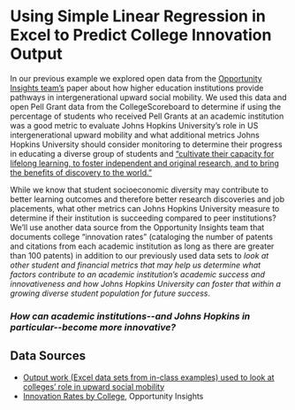 # Using Simple Linear Regression in Excel to Predict College Innovation Output

In our previous example we explored open data from the [Opportunity Insights team’s](https://opportunityinsights.org/data/?geographic_level=100&topic=0&paper_id=0#resource-listing) paper about how higher education institutions provide pathways in intergenerational upward social mobility. We used this data and open Pell Grant data from the CollegeScoreboard to determine if using the percentage of students who received Pell Grants at an academic institution was a good metric to evaluate Johns Hopkins University’s role in US intergenerational upward mobility and what additional metrics Johns Hopkins University should consider monitoring to determine their progress in educating a diverse group of students and [“cultivate their capacity for lifelong learning, to foster independent and original research, and to bring the benefits of discovery to the world.”](https://www.jhu.edu/about/history/)

While we know that student socioeconomic diversity may contribute to better learning outcomes and therefore better research discoveries and job placements, what other metrics can Johns Hopkins University measure to determine if their institution is succeeding compared to peer institutions? We’ll use another data source from the Opportunity Insights team that documents college “innovation rates” (cataloging the number of patents and citations from each academic institution as long as there are greater than 100 patents) in addition to our previously used data sets to *look at other student and financial metrics that may help us determine what factors contribute to an academic institution’s academic success and innovativeness and how Johns Hopkins University can foster that within a growing diverse student population for future success*.

### __*How can academic institutions--and Johns Hopkins in particular--become more innovative?*__

## Data Sources
 - [Output work (Excel data sets from in-class examples) used to look at colleges’ role in upward social mobility](https://github.com/jhu-decision-analytics/college-social-mobility-trends)
- [Innovation Rates by College](https://opportunityinsights.org/data/?geographic_level=100&topic=0&paper_id=0#resource-listing), Opportunity Insights


